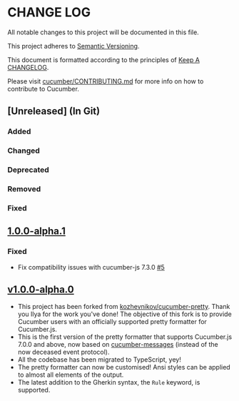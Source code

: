 # CHANGE LOG

All notable changes to this project will be documented in this file.

This project adheres to [Semantic Versioning](http://semver.org).

This document is formatted according to the principles of [Keep A CHANGELOG](http://keepachangelog.com).

Please visit [cucumber/CONTRIBUTING.md](https://github.com/cucumber/cucumber/blob/master/CONTRIBUTING.md) for more info on how to contribute to Cucumber.

<!-- Releases -->

## [Unreleased] (In Git)

### Added

### Changed

### Deprecated

### Removed

### Fixed

## [1.0.0-alpha.1](https://github.com/jbpros/cucumber-pretty-formatter/compare/v1.0.0-alpha.0...v1.0.0-alpha.1)

### Fixed

* Fix compatibility issues with cucumber-js 7.3.0 [#5](https://github.com/cucumber/cucumber-pretty-formatter/pull/5)

## [v1.0.0-alpha.0](https://github.com/jbpros/cucumber-pretty-formatter/compare/03f000d68098f854b9596f812a474857df675491...v1.0.0-alpha.0)

* This project has been forked from [kozhevnikov/cucumber-pretty](https://github.com/kozhevnikov/cucumber-pretty). Thank you Ilya for the work you've done! The objective of this fork is to provide Cucumber users with an officially supported pretty formatter for Cucumber.js.
* This is the first version of the pretty formatter that supports Cucumber.js 7.0.0 and above, now based on [cucumber-messages](https://github.com/cucumber/cucumber/tree/master/messages) (instead of the now deceased event protocol).
* All the codebase has been migrated to TypeScript, yey!
* The pretty formatter can now be customised! Ansi styles can be applied to almost all elements of the output.
* The latest addition to the Gherkin syntax, the `Rule` keyword, is supported.
